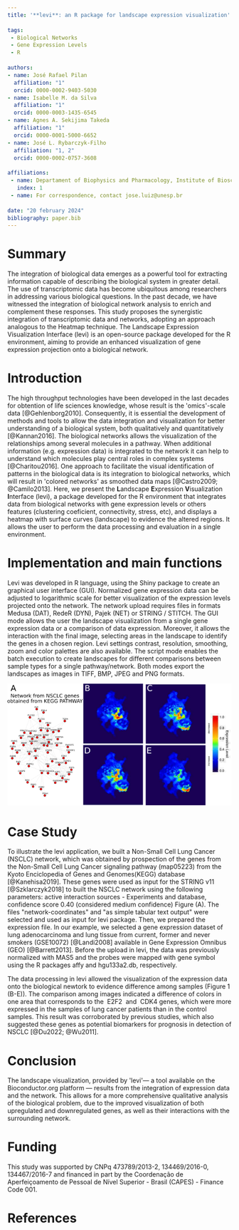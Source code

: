 ```yaml
---
title: '**levi**: an R package for landscape expression visualization' 

tags: 
 - Biological Networks 
 - Gene Expression Levels 
 - R

authors: 
- name: José Rafael Pilan 
  affiliation: "1" 
  orcid: 0000-0002-9403-5030 
- name: Isabelle M. da Silva 
  affiliation: "1" 
  orcid: 0000-0003-1435-6545 
- name: Agnes A. Sekijima Takeda 
  affiliation: "1" 
  orcid: 0000-0001-5000-6652 
- name: José L. Rybarczyk-Filho 
  affiliation: "1, 2" 
  orcid: 0000-0002-0757-3608 

affiliations: 
 - name: Departament of Biophysics and Pharmacology, Institute of Bioscience of Botucatu, Universidade Estadual Paulista (UNESP) 
   index: 1 
 - name: For correspondence, contact jose.luiz@unesp.br

date: "20 february 2024" 
bibliography: paper.bib
---
```


# Summary

The integration of biological data emerges as a powerful tool for extracting information capable of describing the biological system in greater detail. The use of transcriptomic data has become ubiquitous among researchers in addressing various biological questions. In the past decade, we have witnessed the integration of biological network analysis to enrich and complement these responses. This study proposes the synergistic integration of transcriptomic data and networks, adopting an approach analogous to the Heatmap technique. The Landscape Expression Visualization Interface (levi) is an open-source package developed for the R environment, aiming to provide an enhanced visualization of gene expression projection onto a biological network.

# Introduction

The high throughput technologies have been developed in the last decades for obtention of life sciences knowledge, whose result is the 'omics'-scale data [@Gehlenborg2010]. Consequently, it is essential the development of methods and tools to allow the data integration and visualization for better understanding of a biological system, both qualitatively and quantitatively [@Kannan2016]. The biological networks allows the visualization of the relationships among several molecules in a pathway. When additional information (e.g. expression data) is integrated to the network it can help to understand which molecules play central roles in complex systems [@Charitou2016]. One approach to facilitate the visual identification of patterns in the biological data is its integration to biological networks, which will result in 'colored networks' as smoothed data maps [@Castro2009; @Camilo2013]. Here, we present the **L**andscape **E**xpression **V**isualization **I**nterface (levi), a package developed for the R environment that integrates data from biological networks with gene expression levels or others features (clustering coeficient, connectivity, stress, etc), and displays a heatmap with surface curves (landscape) to evidence the altered regions. It allows the user to perform the data processing and evaluation in a single environment.

# Implementation and main functions

Levi was developed in R language, using the Shiny package to create an graphical user interface (GUI). Normalized gene expression data can be adjusted to logarithmic scale for better visualization of the expression levels projected onto the network. The network upload requires files in formats Medusa (DAT), RedeR (DYN), Pajek (NET) or STRING / STITCH. The GUI mode allows the user the landscape visualization from a single gene expression data or a comparison of data expression. Moreover, it allows the interaction with the final image, selecting areas in the landscape to identify the genes in a chosen region. Levi settings contrast, resolution, smoothing, zoom and color palettes are also available. The script mode enables the batch execution to create landscapes for different comparisons between sample types for a single pathway/network. Both modes export the landscapes as images in TIFF, BMP, JPEG and PNG formats.


![Landscape analysis to Non-Small Cell Lung Cancer signaling pathway. (A) Biological network for Non-Small Cell Lung Cancer. (B) Landscape for normal lung and never smoked. (C) Landscape for tumor and current smoker. (D) Landscape for tumor and former smoker. (E) Landscape for tumor and never smoked.](figure1.png)

# Case Study

To illustrate the levi application, we built a Non-Small Cell Lung Cancer (NSCLC) network, which was obtained by prospection of the genes from the Non-Small Cell Lung Cancer signaling pathway (map05223) from the Kyoto Enciclopedia of Genes and Genomes(KEGG) database [@Kanehisa2019]. These genes were used as input for the STRING v11 [@Szklarczyk2018] to built the NSCLC network using the following parameters: active interaction sources - Experiments and database, confidence score 0.40 (considered medium confidence) Figure (A). The files "network-coordinates" and "as simple tabular text output" were selected and used as input for levi package. Then, we prepared the expression file. In our example, we selected a gene expression dataset of lung adenocarcinoma and lung tissue from current, former and never smokers (GSE10072) [@Landi2008] available in Gene Expression Omnibus (GEO) [@Barrett2013]. Before the upload in levi, the data was previously normalized with MAS5 and the probes were mapped with gene symbol using the R packages affy and hgu133a2.db, respectively.

The data processing in levi allowed the visualization of the expression data onto the biological newtork to evidence difference among samples (Figure 1 (B-E)). The comparison among images indicated a difference of colors in one area that corresponds to the  E2F2  and  CDK4 genes, which were more expressed in the samples of lung cancer patients than in the control samples. This result was corroborated by previous studies, which also suggested these genes as potential biomarkers for prognosis in detection of NSCLC [@Du2022; @Wu2011].

# Conclusion

The landscape visualization, provided by 'levi'— a tool available on the Bioconductor.org platform — results from the integration of expression data and the network. This allows for a more comprehensive qualitative analysis of the biological problem, due to the improved visualization of both upregulated and downregulated genes, as well as their interactions with the surrounding network.

# Funding

This study was supported by CNPq 473789/2013-2, 134469/2016-0, 134467/2016-7 and financed in part by the Coordenação de Aperfeiçoamento de Pessoal de Nível Superior - Brasil (CAPES) - Finance Code 001.


# References
